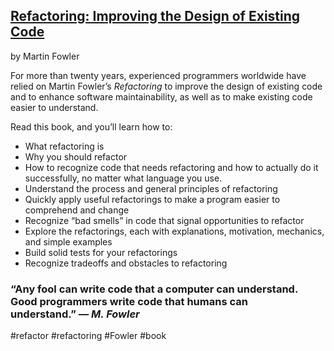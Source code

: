 ## [Refactoring: Improving the Design of Existing Code](https://www.amazon.com/Refactoring-Improving-Existing-Addison-Wesley-Signature/dp/0134757599)

by Martin Fowler

For more than twenty years, experienced programmers worldwide have relied on Martin Fowler’s _Refactoring_ to improve the design of existing code and to enhance software maintainability, as well as to make existing code easier to understand.

Read this book, and you’ll learn how to:

-   What refactoring is
-   Why you should refactor
-   How to recognize code that needs refactoring and how to actually do it successfully, no matter what language you use.
-   Understand the process and general principles of refactoring
-   Quickly apply useful refactorings to make a program easier to comprehend and change
-   Recognize “bad smells” in code that signal opportunities to refactor
-   Explore the refactorings, each with explanations, motivation, mechanics, and simple examples
-   Build solid tests for your refactorings
-   Recognize tradeoffs and obstacles to refactoring

### “Any fool can write code that a computer can understand. Good programmers write code that humans can understand.” _— M. Fowler_

#refactor
#refactoring
#Fowler
#book
